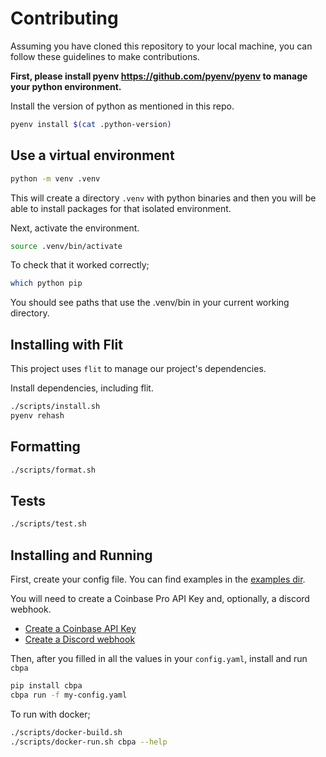 # Contributing

Assuming you have cloned this repository to your local machine, you can follow these guidelines to make contributions.

**First, please install pyenv https://github.com/pyenv/pyenv to manage your python environment.**

Install the version of python as mentioned in this repo.

```sh
pyenv install $(cat .python-version)
```

## Use a virtual environment

```sh
python -m venv .venv
```

This will create a directory `.venv` with python binaries and then you will be able to install packages for that isolated environment.

Next, activate the environment.

```sh
source .venv/bin/activate
```

To check that it worked correctly;

```sh
which python pip
```

You should see paths that use the .venv/bin in your current working directory.

## Installing with Flit

This project uses `flit` to manage our project's dependencies.

Install dependencies, including flit.

```sh
./scripts/install.sh
pyenv rehash
```

## Formatting

```sh
./scripts/format.sh
```

## Tests

```sh
./scripts/test.sh
```

## Installing and Running

First, create your config file. You can find examples in the [examples dir](./examples).

You will need to create a Coinbase Pro API Key and, optionally, a discord webhook.

- [Create a Coinbase API Key](https://help.coinbase.com/en/pro/other-topics/api/how-do-i-create-an-api-key-for-coinbase-pro)
- [Create a Discord webhook](https://support.discord.com/hc/en-us/articles/228383668-Intro-to-Webhooks)

Then, after you filled in all the values in your `config.yaml`, install and run `cbpa`

```sh
pip install cbpa
cbpa run -f my-config.yaml
```

To run with docker;

```sh
./scripts/docker-build.sh
./scripts/docker-run.sh cbpa --help
```
